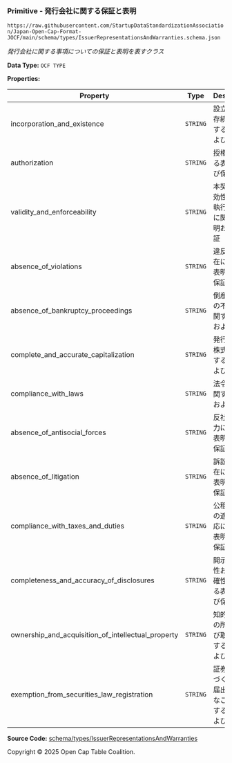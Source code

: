 ### Primitive - 発行会社に関する保証と表明

`https://raw.githubusercontent.com/StartupDataStandardizationAssociation/Japan-Open-Cap-Format-JOCF/main/schema/types/IssuerRepresentationsAndWarranties.schema.json`

_発行会社に関する事項についての保証と表明を表すクラス_

**Data Type:** `OCF TYPE`

**Properties:**

| Property                                           | Type     | Description                   | Required |
| -------------------------------------------------- | -------- | ----------------------------- | -------- |
| incorporation_and_existence                        | `STRING` | 設立および存続等に関する表明および保証           | -        |
| authorization                                      | `STRING` | 授権に関する表明および保証                 | -        |
| validity_and_enforceability                        | `STRING` | 本契約の有効性および執行可能性に関する表明および保証    | -        |
| absence_of_violations                              | `STRING` | 違反の不存在に関する表明および保証             | -        |
| absence_of_bankruptcy_proceedings                  | `STRING` | 倒産手続きの不存在に関する表明および保証          | -        |
| complete_and_accurate_capitalization               | `STRING` | 発行会社の株式等に関する表明および保証           | -        |
| compliance_with_laws                               | `STRING` | 法令遵守に関する表明および保証               | -        |
| absence_of_antisocial_forces                       | `STRING` | 反社会的勢力に対する表明および保証             | -        |
| absence_of_litigation                              | `STRING` | 訴訟の不存在に関する表明および保証             | -        |
| compliance_with_taxes_and_duties                   | `STRING` | 公租公課への適切な対応に関する表明および保証        | -        |
| completeness_and_accuracy_of_disclosures           | `STRING` | 開示の完全性および正確性に関する表明および保証       | -        |
| ownership_and_acquisition_of_intellectual_property | `STRING` | 知的財産権の所有および取得に関する表明および保証      | -        |
| exemption_from_securities_law_registration         | `STRING` | 証券法に基づく登録・届出が不要なことに関する表明および保証 | -        |

**Source Code:** [schema/types/IssuerRepresentationsAndWarranties](../../../../schema/types/IssuerRepresentationsAndWarranties.schema.json)

Copyright © 2025 Open Cap Table Coalition.
